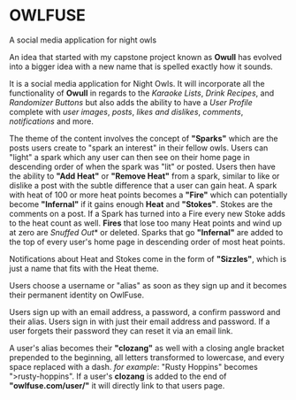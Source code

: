 # OWLFUSE
A social media application for night owls

An idea that started with my capstone project known as **Owull** has evolved into a bigger idea with a new name that is spelled exactly how it sounds. 

It is a social media application for Night Owls. It will incorporate all the functionality of **Owull** in regards to the _Karaoke Lists_, _Drink Recipes_, and _Randomizer Buttons_ but also adds the ability to have a _User Profile_ complete with _user images_, _posts_, _likes and dislikes_, _comments_, _notifications_ and more.

The theme of the content involves the concept of **"Sparks"** which are the posts users create to "spark an interest" in their fellow owls. Users can "light" a spark which any user can then see on their home page in descending order of when the spark was "lit" or posted. Users then have the ability to **"Add Heat"** or **"Remove Heat"** from a spark, similar to like or dislike a post with the subtle difference that a user can gain heat. A spark with heat of 100 or more heat points becomes a **"Fire"** which can potentially become **"Infernal"** if it gains enough **Heat** and **"Stokes"**. Stokes are the comments on a post. If a Spark has turned into a Fire every new Stoke adds to the heat count as well. **Fires** that lose too many Heat points and wind up at zero are *Snuffed Out** or deleted. Sparks that go **"Infernal"** are added to the top of every user's home page in descending order of most heat points.

Notifications about Heat and Stokes come in the form of **"Sizzles"**, which is just a name that fits with the Heat theme. 

Users choose a username or "alias" as soon as they sign up and it becomes their permanent identity on OwlFuse. 

Users sign up with an email address, a password, a confirm password and their alias. Users sign in with just their email address and password. If a user forgets their password they can reset it via an email link.

A user's alias becomes their **"clozang"** as well with a closing angle bracket prepended to the beginning, all letters transformed to lowercase, and every space replaced with a dash. _for example_: "Rusty Hoppins" becomes ">rusty-hoppins". If a user's **clozang** is added to the end of **"owlfuse.com/user/"** it will directly link to that users page.



